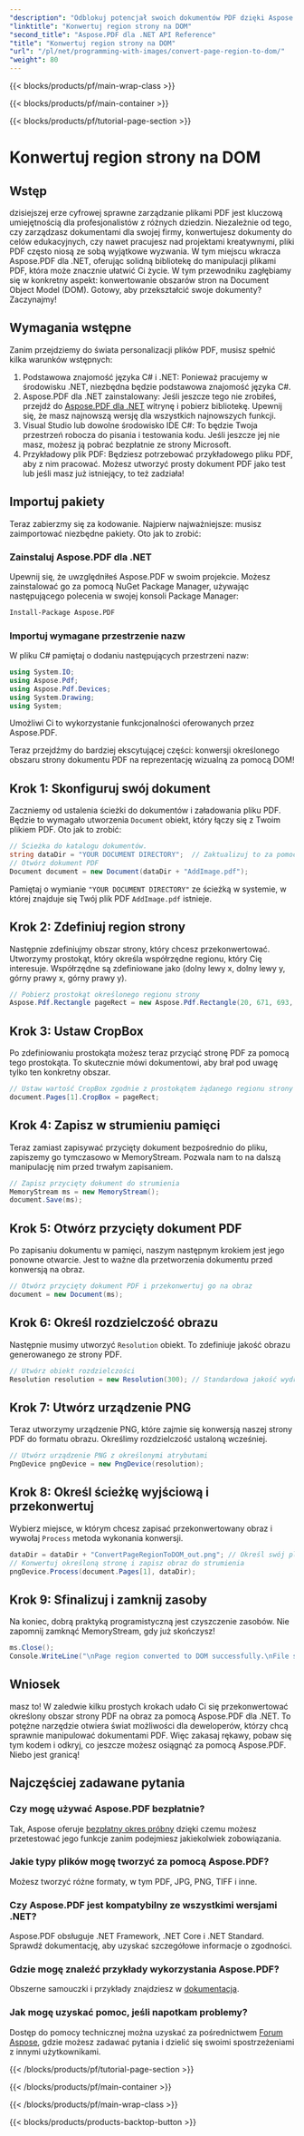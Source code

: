 ```yaml
---
"description": "Odblokuj potencjał swoich dokumentów PDF dzięki Aspose.PDF dla .NET. Konwertuj obszary plików PDF na obrazy i ulepsz swój przepływ pracy."
"linktitle": "Konwertuj region strony na DOM"
"second_title": "Aspose.PDF dla .NET API Reference"
"title": "Konwertuj region strony na DOM"
"url": "/pl/net/programming-with-images/convert-page-region-to-dom/"
"weight": 80
---
```


{{< blocks/products/pf/main-wrap-class >}}

{{< blocks/products/pf/main-container >}}

{{< blocks/products/pf/tutorial-page-section >}}

# Konwertuj region strony na DOM

## Wstęp

dzisiejszej erze cyfrowej sprawne zarządzanie plikami PDF jest kluczową umiejętnością dla profesjonalistów z różnych dziedzin. Niezależnie od tego, czy zarządzasz dokumentami dla swojej firmy, konwertujesz dokumenty do celów edukacyjnych, czy nawet pracujesz nad projektami kreatywnymi, pliki PDF często niosą ze sobą wyjątkowe wyzwania. W tym miejscu wkracza Aspose.PDF dla .NET, oferując solidną bibliotekę do manipulacji plikami PDF, która może znacznie ułatwić Ci życie. W tym przewodniku zagłębiamy się w konkretny aspekt: konwertowanie obszarów stron na Document Object Model (DOM). Gotowy, aby przekształcić swoje dokumenty? Zaczynajmy!

## Wymagania wstępne

Zanim przejdziemy do świata personalizacji plików PDF, musisz spełnić kilka warunków wstępnych:
1. Podstawowa znajomość języka C# i .NET: Ponieważ pracujemy w środowisku .NET, niezbędna będzie podstawowa znajomość języka C#.
2. Aspose.PDF dla .NET zainstalowany: Jeśli jeszcze tego nie zrobiłeś, przejdź do [Aspose.PDF dla .NET](https://releases.aspose.com/pdf/net/) witrynę i pobierz bibliotekę. Upewnij się, że masz najnowszą wersję dla wszystkich najnowszych funkcji.
3. Visual Studio lub dowolne środowisko IDE C#: To będzie Twoja przestrzeń robocza do pisania i testowania kodu. Jeśli jeszcze jej nie masz, możesz ją pobrać bezpłatnie ze strony Microsoft.
4. Przykładowy plik PDF: Będziesz potrzebować przykładowego pliku PDF, aby z nim pracować. Możesz utworzyć prosty dokument PDF jako test lub jeśli masz już istniejący, to też zadziała!

## Importuj pakiety

Teraz zabierzmy się za kodowanie. Najpierw najważniejsze: musisz zaimportować niezbędne pakiety. Oto jak to zrobić:

### Zainstaluj Aspose.PDF dla .NET
Upewnij się, że uwzględniłeś Aspose.PDF w swoim projekcie. Możesz zainstalować go za pomocą NuGet Package Manager, używając następującego polecenia w swojej konsoli Package Manager:
```bash
Install-Package Aspose.PDF
```

### Importuj wymagane przestrzenie nazw
W pliku C# pamiętaj o dodaniu następujących przestrzeni nazw:
```csharp
using System.IO;
using Aspose.Pdf;
using Aspose.Pdf.Devices;
using System.Drawing;
using System;
```

Umożliwi Ci to wykorzystanie funkcjonalności oferowanych przez Aspose.PDF.

Teraz przejdźmy do bardziej ekscytującej części: konwersji określonego obszaru strony dokumentu PDF na reprezentację wizualną za pomocą DOM!

## Krok 1: Skonfiguruj swój dokument
Zaczniemy od ustalenia ścieżki do dokumentów i załadowania pliku PDF. Będzie to wymagało utworzenia `Document` obiekt, który łączy się z Twoim plikiem PDF. Oto jak to zrobić:

```csharp
// Ścieżka do katalogu dokumentów.
string dataDir = "YOUR DOCUMENT DIRECTORY";  // Zaktualizuj to za pomocą ścieżki katalogu
// Otwórz dokument PDF
Document document = new Document(dataDir + "AddImage.pdf");
```

Pamiętaj o wymianie `"YOUR DOCUMENT DIRECTORY"` ze ścieżką w systemie, w której znajduje się Twój plik PDF `AddImage.pdf` istnieje.

## Krok 2: Zdefiniuj region strony
Następnie zdefiniujmy obszar strony, który chcesz przekonwertować. Utworzymy prostokąt, który określa współrzędne regionu, który Cię interesuje. Współrzędne są zdefiniowane jako (dolny lewy x, dolny lewy y, górny prawy x, górny prawy y).

```csharp
// Pobierz prostokąt określonego regionu strony
Aspose.Pdf.Rectangle pageRect = new Aspose.Pdf.Rectangle(20, 671, 693, 1125);
```

## Krok 3: Ustaw CropBox
Po zdefiniowaniu prostokąta możesz teraz przyciąć stronę PDF za pomocą tego prostokąta. To skutecznie mówi dokumentowi, aby brał pod uwagę tylko ten konkretny obszar.

```csharp
// Ustaw wartość CropBox zgodnie z prostokątem żądanego regionu strony
document.Pages[1].CropBox = pageRect;
```

## Krok 4: Zapisz w strumieniu pamięci
Teraz zamiast zapisywać przycięty dokument bezpośrednio do pliku, zapiszemy go tymczasowo w MemoryStream. Pozwala nam to na dalszą manipulację nim przed trwałym zapisaniem.

```csharp
// Zapisz przycięty dokument do strumienia
MemoryStream ms = new MemoryStream();
document.Save(ms);
```

## Krok 5: Otwórz przycięty dokument PDF
Po zapisaniu dokumentu w pamięci, naszym następnym krokiem jest jego ponowne otwarcie. Jest to ważne dla przetworzenia dokumentu przed konwersją na obraz.

```csharp
// Otwórz przycięty dokument PDF i przekonwertuj go na obraz
document = new Document(ms);
```

## Krok 6: Określ rozdzielczość obrazu
Następnie musimy utworzyć `Resolution` obiekt. To zdefiniuje jakość obrazu generowanego ze strony PDF.

```csharp
// Utwórz obiekt rozdzielczości
Resolution resolution = new Resolution(300); // Standardowa jakość wydruku to 300 DPI
```

## Krok 7: Utwórz urządzenie PNG
Teraz utworzymy urządzenie PNG, które zajmie się konwersją naszej strony PDF do formatu obrazu. Określimy rozdzielczość ustaloną wcześniej.

```csharp
// Utwórz urządzenie PNG z określonymi atrybutami
PngDevice pngDevice = new PngDevice(resolution);
```

## Krok 8: Określ ścieżkę wyjściową i przekonwertuj
Wybierz miejsce, w którym chcesz zapisać przekonwertowany obraz i wywołaj `Process` metoda wykonania konwersji.

```csharp
dataDir = dataDir + "ConvertPageRegionToDOM_out.png"; // Określ swój plik wyjściowy
// Konwertuj określoną stronę i zapisz obraz do strumienia
pngDevice.Process(document.Pages[1], dataDir);
```

## Krok 9: Sfinalizuj i zamknij zasoby
Na koniec, dobrą praktyką programistyczną jest czyszczenie zasobów. Nie zapomnij zamknąć MemoryStream, gdy już skończysz!

```csharp
ms.Close();
Console.WriteLine("\nPage region converted to DOM successfully.\nFile saved at " + dataDir);
```

## Wniosek

masz to! W zaledwie kilku prostych krokach udało Ci się przekonwertować określony obszar strony PDF na obraz za pomocą Aspose.PDF dla .NET. To potężne narzędzie otwiera świat możliwości dla deweloperów, którzy chcą sprawnie manipulować dokumentami PDF. Więc zakasaj rękawy, pobaw się tym kodem i odkryj, co jeszcze możesz osiągnąć za pomocą Aspose.PDF. Niebo jest granicą!

## Najczęściej zadawane pytania

### Czy mogę używać Aspose.PDF bezpłatnie?  
Tak, Aspose oferuje [bezpłatny okres próbny](https://releases.aspose.com/) dzięki czemu możesz przetestować jego funkcje zanim podejmiesz jakiekolwiek zobowiązania.

### Jakie typy plików mogę tworzyć za pomocą Aspose.PDF?  
Możesz tworzyć różne formaty, w tym PDF, JPG, PNG, TIFF i inne. 

### Czy Aspose.PDF jest kompatybilny ze wszystkimi wersjami .NET?  
Aspose.PDF obsługuje .NET Framework, .NET Core i .NET Standard. Sprawdź dokumentację, aby uzyskać szczegółowe informacje o zgodności.

### Gdzie mogę znaleźć przykłady wykorzystania Aspose.PDF?  
Obszerne samouczki i przykłady znajdziesz w [dokumentacja](https://reference.aspose.com/pdf/net/).

### Jak mogę uzyskać pomoc, jeśli napotkam problemy?  
Dostęp do pomocy technicznej można uzyskać za pośrednictwem [Forum Aspose](https://forum.aspose.com/c/pdf/10), gdzie możesz zadawać pytania i dzielić się swoimi spostrzeżeniami z innymi użytkownikami.

{{< /blocks/products/pf/tutorial-page-section >}}

{{< /blocks/products/pf/main-container >}}

{{< /blocks/products/pf/main-wrap-class >}}

{{< blocks/products/products-backtop-button >}}